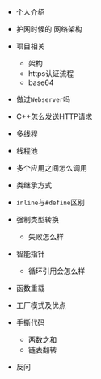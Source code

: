 - 个人介绍
- 护网时候的  网络架构
- 项目相关
  - 架构
  - https认证流程
  - base64
- 做过`Webserver`吗

- C++怎么发送HTTP请求

- 多线程
- 线程池
- 多个应用之间怎么调用
- 类继承方式
- `inline`与`#define`区别
- 强制类型转换
  - 失败怎么样
- 智能指针
  - 循环引用会怎么样
- 函数重载
- 工厂模式及优点
- 手撕代码
  - 两数之和
  - 链表翻转
- 反问
